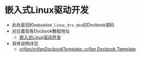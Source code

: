 # 嵌入式Linux驱动开发

* 此处是旧的`embedded_linux_drv_dev`的Docbook源码
* 对应着现有Docbook教程地址
  * [嵌入式Linux驱动开发](https://www.crifan.org/files/doc/docbook/embedded_linux_drv_dev/release/html/embedded_linux_drv_dev.html)
* 具体说明详见
  * [crifan/crifanDocbookTemplate: crifan Docbook Template](https://github.com/crifan/crifanDocbookTemplate)
